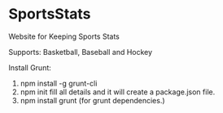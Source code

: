# SportsStats
Website for Keeping Sports Stats

Supports: Basketball, Baseball and Hockey


Install Grunt:
1. npm install -g grunt-cli
2. npm init
   fill all details and it will create a package.json file.
3. npm install grunt (for grunt dependencies.)